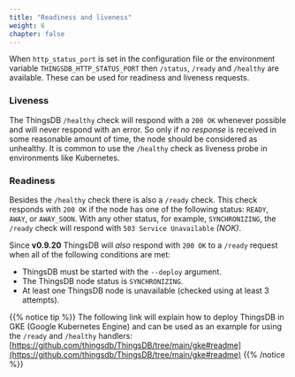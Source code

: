 ```yaml
---
title: "Readiness and liveness"
weight: 6
chapter: false
---
```


When `http_status_port` is set in the configuration file or the environment variable `THINGSDB_HTTP_STATUS_PORT` then `/status`, `/ready` and `/healthy` are available.
These can be used for readiness and liveness requests.

### Liveness

The ThingsDB `/healthy` check will respond with a `200 OK` whenever possible and will never respond with an error. So only if _no response_ is received in some reasonable amount of time, the node should be considered as unhealthy.
It is common to use the `/healthy` check as liveness probe in environments like Kubernetes.

### Readiness

Besides the `/healthy` check there is also a `/ready` check. This check responds with `200 OK` if the node has one of the following status: `READY`, `AWAY`, or `AWAY_SOON`. With any other status, for example, `SYNCHRONIZING`, the `/ready` check will respond with `503 Service Unavailable` _(NOK)_.

Since **v0.9.20** ThingsDB will _also_ respond with `200 OK` to a `/ready` request when all of the following conditions are met:

- ThingsDB must be started with the `--deploy` argument.
- The ThingsDB node status is `SYNCHRONIZING`.
- At least one ThingsDB node is unavailable (checked using at least 3 attempts).

{{% notice tip %}}
The following link will explain how to deploy ThingsDB in GKE (Google Kubernetes Engine) and can be used as an example for using the `/ready` and `/healthy` handlers:
[https://github.com/thingsdb/ThingsDB/tree/main/gke#readme](https://github.com/thingsdb/ThingsDB/tree/main/gke#readme)
{{% /notice %}}
